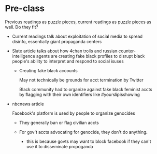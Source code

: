 # Pre-class

Previous readings as puzzle pieces, current readings as puzzle pieces as well. Do they fit?

* Current readings talk about exploitation of social media to spread disinfo, essentially giant propaganda centers

* Slate article talks about how 4chan trolls and russian counter-intelligence agents are creating fake black profiles to disrupt black people's ability to interpret and respond to social isuses

    - Creating fake black accounts

      May not technically be grounds for acct termination by Twitter

      Black community had to organize against fake black feminist accts by flagging with their own identifiers like #yourslipisshowing

* nbcnews article

  Facebook's platform is used by people to organize genocides

  + They generally ban or flag civilian accts

  + For gov't accts advocating for genocide, they don't do anything.

    - this is because govts may want to block facebook if they can't use it to disseminate propoganda

